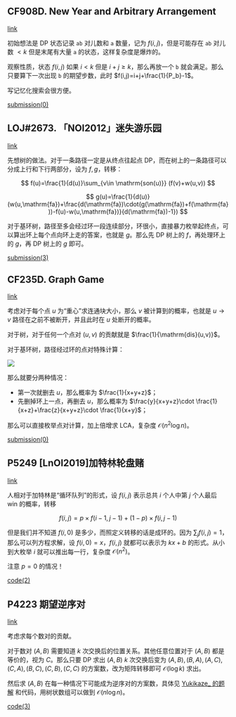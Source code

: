 

## CF908D. New Year and Arbitrary Arrangement

[link](https://codeforces.com/problemset/problem/908/D)

初始想法是 DP 状态记录 $\texttt{ab}$ 对儿数和 $\texttt{a}$ 数量，记为 $f(i,j)$，但是可能存在 $\texttt{ab}$ 对儿数 $<k$ 但是末尾有大量 $\texttt{a}$ 的状态，这样复杂度是爆炸的。

观察性质，状态 $f(i,j)$ 如果 $i<k$ 但是 $i+j\ge k$，那么再放一个 $\texttt{b}$ 就会满足。那么只要算下一次出现 $\texttt{b}$ 的期望步数，此时 $f(i,j)=i+j+\frac{1}{P_b}-1$。

写记忆化搜索会很方便。

[submission(0)](https://codeforces.com/contest/908/submission/130460112)

## LOJ#2673. 「NOI2012」迷失游乐园

[link](https://loj.ac/p/2673)

先想树的做法。对于一条路径一定是从终点往起点 DP，而在树上的一条路径可以分成上行和下行两部分，设为 $f,g$，转移：

$$
f(u)=\frac{1}{d(u)}\sum_{v\in \mathrm{son(u)}} (f(v)+w(u,v))
$$


$$
g(u)=\frac{1}{d(u)}(w(u,\mathrm{fa})+\frac{d(\mathrm{fa})\cdot(g(\mathrm{fa})+f(\mathrm{fa}))-f(u)-w(u,\mathrm{fa})}{d(\mathrm{fa})-1})
$$

对于基环树，路径至多会经过环一段连续部分，环很小，直接暴力枚举起终点，可以算出环上每个点向环上走的答案，也就是 $g$。那么先 DP 树上的 $f$，再处理环上的 $g$，再 DP 树上的 $g$ 即可。

[submission(3)](https://loj.ac/s/1267776)

## CF235D. Graph Game

[link](https://codeforces.com/problemset/problem/235/D)

考虑对于每个点 $u$ 为“重心”求连通块大小，那么 $v$ 被计算到的概率，也就是 $u\to v$ 路径在之前不被断开，并且此时在 $u$ 处断开的概率。

对于树，对于任何一个点对 $(u,v)$ 的贡献就是 $\frac{1}{\mathrm{dis}(u,v)}$。

对于基环树，路径经过环的点对特殊计算：

![](https://z3.ax1x.com/2021/10/07/5Suzge.png)

那么就要分两种情况：

- 第一次就删去 $u$，那么概率为 $\frac{1}{x+y+z}$；
- 先删掉环上一点，再删去 $u$，那么概率为 $\frac{y}{x+y+z}\cdot \frac{1}{x+z}+\frac{z}{x+y+z}\cdot \frac{1}{x+y}$；

那么可以直接枚举点对计算，加上倍增求 $\mathrm{LCA}$，复杂度 $\mathcal O(n^2\log n)$。

[submission(0)](https://codeforces.com/contest/235/submission/131019872)

## P5249 [LnOI2019]加特林轮盘赌

[link](https://www.luogu.com.cn/problem/P5249)

人相对于加特林是“循环队列”的形式，设 $f(i,j)$ 表示总共 $i$ 个人中第 $j$ 个人最后 win 的概率，转移

$$
f(i,j)=p\times f(i-1,j-1)+(1-p)\times f(i,j-1)
$$

但是我们并不知道 $f(i,0)$ 是多少，而照定义转移的话是成环的。因为 $\sum_{j}f(i,j)=1$，那么可以列方程求解，设 $f(i,0)=x$，$f(i,j)$ 就都可以表示为 $kx+b$ 的形式。从小到大枚举 $i$ 就可以推出每一行，复杂度 $\mathcal O(n^2)$。

注意 $p=0$ 的情况！

[code(2)](https://gitee.com/renamoe/pastebin/blob/master/LuoguP5249.cpp)


## P4223 期望逆序对

[link](https://www.luogu.com.cn/problem/P4223)

考虑求每个数对的贡献。

对于数对 $(A,B)$ 需要知道 $k$ 次交换后的位置关系。其他任意位置对于 $(A,B)$ 都是等价的，视为 $C$。那么只要 DP 求出 $(A,B)$ $k$ 次交换后变为 $(A,B),(B,A),(A,C),(C,A),(B,C),(C,B),(C,C)$ 的方案数，改为矩阵转移即可 $\mathcal O(\log k)$ 求出。

然后求 $(A,B)$ 在每一种情况下可能成为逆序对的方案数，具体见 [Yukikaze_ 的题解](https://www.luogu.com.cn/blog/_post/269050) 和代码，用树状数组可以做到 $\mathcal O(n\log n)$。

[code(3)](https://gitee.com/renamoe/pastebin/blob/master/LuoguP4223.cpp)


